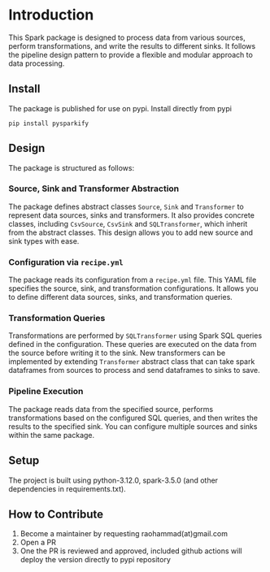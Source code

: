# Introduction
This Spark package is designed to process data from various sources, perform transformations, and write the results to different sinks. It follows the pipeline design pattern to provide a flexible and modular approach to data processing.

## Install
The package is published for use on pypi. Install directly from pypi

    pip install pysparkify

## Design

The package is structured as follows:

### Source, Sink and Transformer Abstraction

The package defines abstract classes `Source`, `Sink` and `Transformer` to represent data sources, sinks and transformers. It also provides concrete classes, including `CsvSource`, `CsvSink` and `SQLTransformer`, which inherit from the abstract classes. This design allows you to add new source and sink types with ease.

### Configuration via `recipe.yml`

The package reads its configuration from a `recipe.yml` file. This YAML file specifies the source, sink, and transformation configurations. It allows you to define different data sources, sinks, and transformation queries.

### Transformation Queries

Transformations are performed by `SQLTransformer` using Spark SQL queries defined in the configuration. These queries are executed on the data from the source before writing it to the sink. New transformers can be implemented by extending `Transformer` abstract class that can take spark dataframes from sources to process and send dataframes to sinks to save.

### Pipeline Execution

The package reads data from the specified source, performs transformations based on the configured SQL queries, and then writes the results to the specified sink. You can configure multiple sources and sinks within the same package.

## Setup

The project is built using python-3.12.0, spark-3.5.0 (and other dependencies in requirements.txt).

## How to Contribute

1. Become a maintainer by requesting raohammad(at)gmail.com
2. Open a PR
3. One the PR is reviewed and approved, included github actions will deploy the version directly to pypi repository
